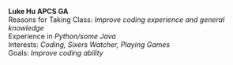 **Luke Hu APCS GA**  
Reasons for Taking Class: *Improve coding experience and general knowledge*  
Experience in *Python/some Java*  
Interests: *Coding, Sixers Watcher, Playing Games*  
Goals: *Improve coding ability*  
